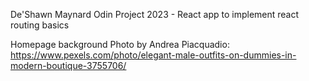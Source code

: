 De'Shawn Maynard
Odin Project 2023 - React app to implement react routing basics

Homepage background Photo by Andrea Piacquadio: https://www.pexels.com/photo/elegant-male-outfits-on-dummies-in-modern-boutique-3755706/
